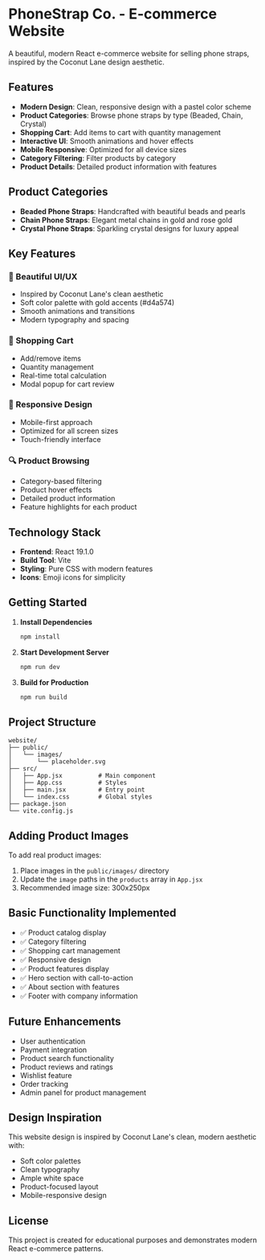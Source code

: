 # PhoneStrap Co. - E-commerce Website

A beautiful, modern React e-commerce website for selling phone straps, inspired by the Coconut Lane design aesthetic.

## Features

- **Modern Design**: Clean, responsive design with a pastel color scheme
- **Product Categories**: Browse phone straps by type (Beaded, Chain, Crystal)
- **Shopping Cart**: Add items to cart with quantity management
- **Interactive UI**: Smooth animations and hover effects
- **Mobile Responsive**: Optimized for all device sizes
- **Category Filtering**: Filter products by category
- **Product Details**: Detailed product information with features

## Product Categories

- **Beaded Phone Straps**: Handcrafted with beautiful beads and pearls
- **Chain Phone Straps**: Elegant metal chains in gold and rose gold
- **Crystal Phone Straps**: Sparkling crystal designs for luxury appeal

## Key Features

### 🎨 Beautiful UI/UX
- Inspired by Coconut Lane's clean aesthetic
- Soft color palette with gold accents (#d4a574)
- Smooth animations and transitions
- Modern typography and spacing

### 🛒 Shopping Cart
- Add/remove items
- Quantity management
- Real-time total calculation
- Modal popup for cart review

### 📱 Responsive Design
- Mobile-first approach
- Optimized for all screen sizes
- Touch-friendly interface

### 🔍 Product Browsing
- Category-based filtering
- Product hover effects
- Detailed product information
- Feature highlights for each product

## Technology Stack

- **Frontend**: React 19.1.0
- **Build Tool**: Vite
- **Styling**: Pure CSS with modern features
- **Icons**: Emoji icons for simplicity

## Getting Started

1. **Install Dependencies**
   ```bash
   npm install
   ```

2. **Start Development Server**
   ```bash
   npm run dev
   ```

3. **Build for Production**
   ```bash
   npm run build
   ```

## Project Structure

```
website/
├── public/
│   └── images/
│       └── placeholder.svg
├── src/
│   ├── App.jsx          # Main component
│   ├── App.css          # Styles
│   ├── main.jsx         # Entry point
│   └── index.css        # Global styles
├── package.json
└── vite.config.js
```

## Adding Product Images

To add real product images:

1. Place images in the `public/images/` directory
2. Update the `image` paths in the `products` array in `App.jsx`
3. Recommended image size: 300x250px

## Basic Functionality Implemented

- ✅ Product catalog display
- ✅ Category filtering
- ✅ Shopping cart management
- ✅ Responsive design
- ✅ Product features display
- ✅ Hero section with call-to-action
- ✅ About section with features
- ✅ Footer with company information

## Future Enhancements

- User authentication
- Payment integration
- Product search functionality
- Product reviews and ratings
- Wishlist feature
- Order tracking
- Admin panel for product management

## Design Inspiration

This website design is inspired by Coconut Lane's clean, modern aesthetic with:
- Soft color palettes
- Clean typography
- Ample white space
- Product-focused layout
- Mobile-responsive design

## License

This project is created for educational purposes and demonstrates modern React e-commerce patterns.
